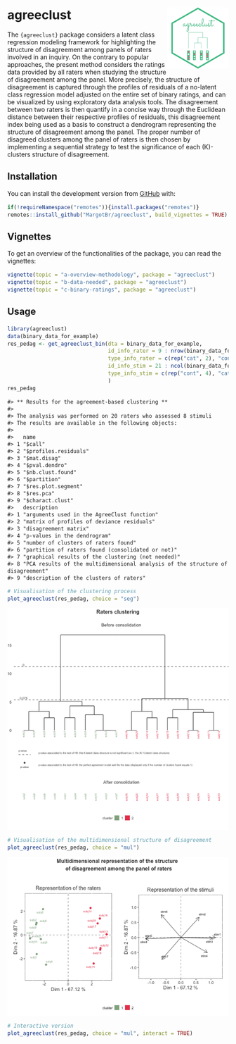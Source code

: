 
<!-- README.md is generated from README.Rmd. Please edit that file -->

# agreeclust <img src='man/figures/hex-agreeclust-white.png' align="right" height="139" />

The `{agreeclust}` package considers a latent class regression modeling
framework for highlighting the structure of disagreement among panels of
raters involved in an inquiry. On the contrary to popular approaches,
the present method considers the ratings data provided by all raters
when studying the structure of disagreement among the panel. More
precisely, the structure of disagreement is captured through the
profiles of residuals of a no-latent class regression model adjusted on
the entire set of binary ratings, and can be visualized by using
exploratory data analysis tools. The disagreement between two raters is
then quantify in a concise way through the Euclidean distance between
their respective profiles of residuals, this disagreement index being
used as a basis to construct a dendrogram representing the structure of
disagreement among the panel. The proper number of disagreed clusters
among the panel of raters is then chosen by implementing a sequential
strategy to test the significance of each \(K\)-clusters structure of
disagreement.

## Installation

You can install the development version from
[GitHub](https://github.com/) with:

``` r
if(!requireNamespace("remotes")){install.packages("remotes")}
remotes::install_github("MargotBr/agreeclust", build_vignettes = TRUE) # create vignettes
```

## Vignettes

To get an overview of the functionalities of the package, you can read
the vignettes:

``` r
vignette(topic = "a-overview-methodology", package = "agreeclust")
vignette(topic = "b-data-needed", package = "agreeclust")
vignette(topic = "c-binary-ratings", package = "agreeclust")
```

## Usage

``` r
library(agreeclust)
data(binary_data_for_example)
res_pedag <- get_agreeclust_bin(dta = binary_data_for_example,
                                id_info_rater = 9 : nrow(binary_data_for_example),
                                type_info_rater = c(rep("cat", 2), "cont"),
                                id_info_stim = 21 : ncol(binary_data_for_example),
                                type_info_stim = c(rep("cont", 4), "cat"),
                                )
res_pedag
```

    #> ** Results for the agreement-based clustering **
    #> 
    #> The analysis was performed on 20 raters who assessed 8 stimuli
    #> The results are available in the following objects:
    #> 
    #>   name                 
    #> 1 "$call"              
    #> 2 "$profiles.residuals"
    #> 3 "$mat.disag"         
    #> 4 "$pval.dendro"       
    #> 5 "$nb.clust.found"    
    #> 6 "$partition"         
    #> 7 "$res.plot.segment"  
    #> 8 "$res.pca"           
    #> 9 "$charact.clust"     
    #>   description                                                                    
    #> 1 "arguments used in the AgreeClust function"                                    
    #> 2 "matrix of profiles of deviance residuals"                                     
    #> 3 "disagreement matrix"                                                          
    #> 4 "p-values in the dendrogram"                                                   
    #> 5 "number of clusters of raters found"                                           
    #> 6 "partition of raters found (consolidated or not)"                              
    #> 7 "graphical results of the clustering (not needed)"                             
    #> 8 "PCA results of the multidimensional analysis of the structure of disagreement"
    #> 9 "description of the clusters of raters"

``` r
# Visualisation of the clustering process
plot_agreeclust(res_pedag, choice = "seg")
```

<img src="man/figures/README-unnamed-chunk-6-1.png" width="600" style="display: block; margin: auto;" />

``` r
# Visualisation of the multidimensional structure of disagreement
plot_agreeclust(res_pedag, choice = "mul")
```

<img src="man/figures/README-unnamed-chunk-7-1.png" width="600" style="display: block; margin: auto;" />

``` r
# Interactive version
plot_agreeclust(res_pedag, choice = "mul", interact = TRUE)
```
